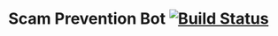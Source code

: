 # Scam Prevention Bot [![Build Status](https://travis-ci.org/ethanlaj/scam-prevention-bot.svg?branch=master)](https://travis-ci.org/ethanlaj/scam-prevention-bot)
